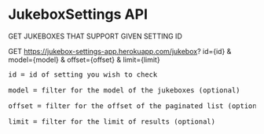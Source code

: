 # JukeboxSettings API

GET JUKEBOXES THAT SUPPORT GIVEN SETTING ID

GET https://jukebox-settings-app.herokuapp.com/jukebox? id={id}  & model={model}  & offset={offset} & limit={limit}<br>
<pre>id = id of setting you wish to check<br>
model = filter for the model of the jukeboxes (optional)<br>
offset = filter for the offset of the paginated list (optional)<br>
limit = filter for the limit of results (optional)
  
